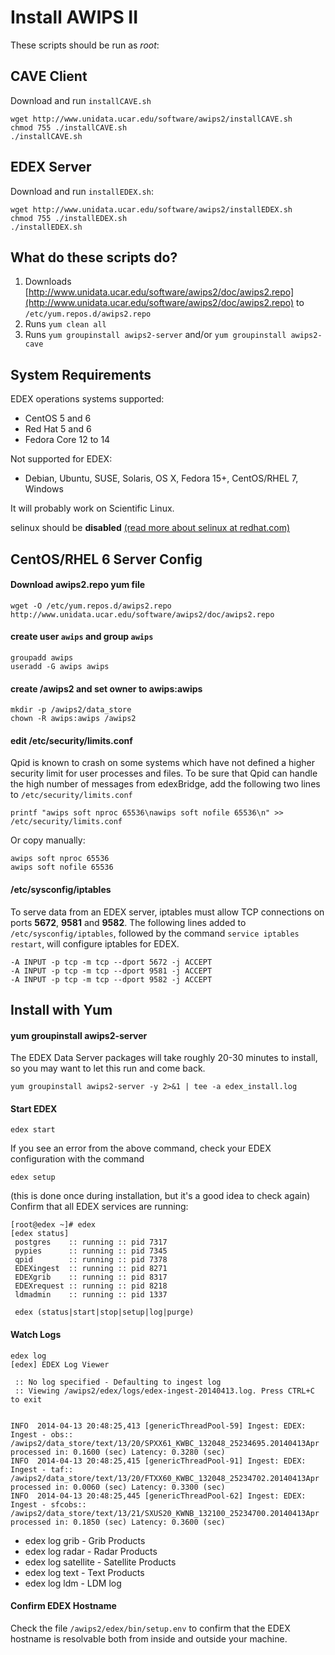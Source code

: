 # Install AWIPS II

These scripts should be run as *root*:

## CAVE Client

Download and run `installCAVE.sh`

    wget http://www.unidata.ucar.edu/software/awips2/installCAVE.sh
    chmod 755 ./installCAVE.sh
    ./installCAVE.sh

## EDEX Server

Download and run `installEDEX.sh`:

    wget http://www.unidata.ucar.edu/software/awips2/installEDEX.sh
    chmod 755 ./installEDEX.sh
    ./installEDEX.sh

## What do these scripts do?

1. Downloads [http://www.unidata.ucar.edu/software/awips2/doc/awips2.repo](http://www.unidata.ucar.edu/software/awips2/doc/awips2.repo) to `/etc/yum.repos.d/awips2.repo`
2. Runs `yum clean all`
3. Runs `yum groupinstall awips2-server` and/or `yum groupinstall awips2-cave`

## System Requirements

EDEX operations systems supported:

* CentOS 5 and 6
* Red Hat 5 and 6
* Fedora Core 12 to 14 
 
Not supported for EDEX:
 
* Debian, Ubuntu, SUSE, Solaris, OS X, Fedora 15+, CentOS/RHEL 7, Windows
   
It will probably work on Scientific Linux. 
 
selinux should be **disabled** [(read more about selinux at redhat.com)](https://access.redhat.com/documentation/en-US/Red_Hat_Enterprise_Linux/6/html/Security-Enhanced_Linux/sect-Security-Enhanced_Linux-Enabling_and_Disabling_SELinux-Disabling_SELinux.html)

## CentOS/RHEL 6 Server Config

#### Download awips2.repo yum file

    wget -O /etc/yum.repos.d/awips2.repo http://www.unidata.ucar.edu/software/awips2/doc/awips2.repo

####  create user `awips` and group `awips` 
        
    groupadd awips
    useradd -G awips awips
        
#### create /awips2 and set owner to awips:awips

    mkdir -p /awips2/data_store 
    chown -R awips:awips /awips2

#### edit /etc/security/limits.conf
 
Qpid is known to crash on some systems which have not defined a higher security limit for user processes and files. To be sure that Qpid can handle the high number of messages from edexBridge, add the following two lines to `/etc/security/limits.conf`
    
	printf "awips soft nproc 65536\nawips soft nofile 65536\n" >> /etc/security/limits.conf

Or copy manually:

    awips soft nproc 65536
    awips soft nofile 65536
   
#### /etc/sysconfig/iptables

To serve data from an EDEX server, iptables must allow TCP connections on ports **5672**, **9581** and **9582**. The following lines added to `/etc/sysconfig/iptables`, followed by the command `service iptables restart`, will configure iptables for EDEX.
    
    -A INPUT -p tcp -m tcp --dport 5672 -j ACCEPT
    -A INPUT -p tcp -m tcp --dport 9581 -j ACCEPT
    -A INPUT -p tcp -m tcp --dport 9582 -j ACCEPT

## Install with Yum

#### yum groupinstall awips2-server

The EDEX Data Server packages will take roughly 20-30 minutes to install, so you may want to let this run and come back.

    yum groupinstall awips2-server -y 2>&1 | tee -a edex_install.log

#### Start EDEX

    edex start

If you see an error from the above command, check your EDEX configuration with the command

    edex setup

(this is done once during installation, but it's a good idea to check again)
Confirm that all EDEX services are running:

    [root@edex ~]# edex
    [edex status]
     postgres    :: running :: pid 7317
     pypies      :: running :: pid 7345
     qpid        :: running :: pid 7378
     EDEXingest  :: running :: pid 8271
     EDEXgrib    :: running :: pid 8317
     EDEXrequest :: running :: pid 8218
     ldmadmin    :: running :: pid 1337 
    
     edex (status|start|stop|setup|log|purge)


#### Watch Logs

    edex log
    [edex] EDEX Log Viewer

     :: No log specified - Defaulting to ingest log
     :: Viewing /awips2/edex/logs/edex-ingest-20140413.log. Press CTRL+C to exit
    
    
    INFO  2014-04-13 20:48:25,413 [genericThreadPool-59] Ingest: EDEX: Ingest - obs:: /awips2/data_store/text/13/20/SPXX61_KWBC_132048_25234695.20140413Apr processed in: 0.1600 (sec) Latency: 0.3280 (sec)
    INFO  2014-04-13 20:48:25,415 [genericThreadPool-91] Ingest: EDEX: Ingest - taf:: /awips2/data_store/text/13/20/FTXX60_KWBC_132048_25234702.20140413Apr processed in: 0.0060 (sec) Latency: 0.3300 (sec)
    INFO  2014-04-13 20:48:25,445 [genericThreadPool-62] Ingest: EDEX: Ingest - sfcobs:: /awips2/data_store/text/13/21/SXUS20_KWNB_132100_25234700.20140413Apr processed in: 0.1850 (sec) Latency: 0.3600 (sec)
    
* edex log grib - Grib Products
* edex log radar - Radar Products
* edex log satellite - Satellite Products
* edex log text - Text Products
* edex log ldm - LDM log

#### Confirm EDEX Hostname

Check the file `/awips2/edex/bin/setup.env` to confirm that the EDEX hostname is resolvable both from inside and outside your machine.

